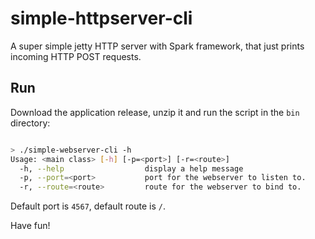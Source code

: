 # simple-httpserver-cli
A super simple jetty HTTP server with Spark framework, that just prints incoming HTTP POST requests. 

## Run

Download the application release, unzip it and run the script in the `bin` directory:

```bash

> ./simple-webserver-cli -h
Usage: <main class> [-h] [-p=<port>] [-r=<route>]
  -h, --help                  display a help message
  -p, --port=<port>           port for the webserver to listen to.
  -r, --route=<route>         route for the webserver to bind to.

```
Default port is `4567`, default route is `/`.

Have fun!
